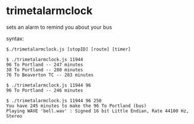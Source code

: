 # trimetalarmclock
sets an alarm to remind you about your bus

syntax:

	$./trimetalarmclock.js [stopID] [route] [timer]
	
	$ ./trimetalarmclock.js 11944
	96 To Portland -- 247 minutes
	38 To Portland -- 280 minutes
	76 To Beaverton TC -- 283 minutes

	$ ./trimetalarmclock.js 11944 96
	96 To Portland -- 246 minutes
	
	$ ./trimetalarmclock.js 11944 96 250
	You have 245 minutes to make the 96 To Portland (bus)
	Playing WAVE 'bell.wav' : Signed 16 bit Little Endian, Rate 44100 Hz, Stereo
